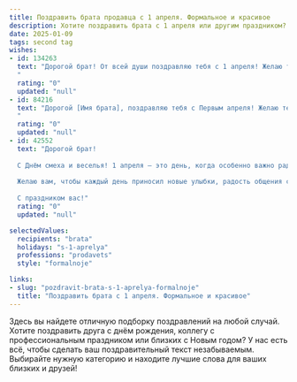 ```yaml
---
title: Поздравить брата продавца с 1 апреля. Формальное и красивое
description: Хотите поздравить брата с 1 апреля или другим праздником? Наш ИИ создаст незабываемое поздравление, а вы обязательно выделитесь среди других.  
date: 2025-01-09
tags: second tag
wishes:
- id: 134263
  text: "Дорогой брат! От всей души поздравляю тебя с 1 апреля! Желаю тебе в этот день и во всех последующих успехов в твоей важной и ответственной работе продавца,  новых достижений и благодарных клиентов. Пусть каждый день приносит тебе удовлетворение и радость от труда, а удача станет твоим верным спутником. С праздником!
  "
  rating: "0"
  updated: "null"
- id: 84216
  text: "Дорогой [Имя брата], поздравляю тебя с Первым апреля! Желаю тебе в этот день и во всех последующих успехов в твоей непростой, но важной профессии продавца,  высоких продаж, довольных клиентов и  искреннего уважения коллег. Пусть твой  трудовой путь будет полон позитива и  радости, а все начинания – успешными. С праздником!
  "
  rating: "0"
  updated: "null"
- id: 42552
  text: "Дорогой брат!
  
  С Днём смеха и веселья! 1 апреля – это день, когда особенно важно радоваться и делиться хорошим настроением. В вашей профессии продавца, где улыбка и позитив имеют огромное значение, этот день приобретает особый смысл.
  
  Желаю вам, чтобы каждый день приносил новые улыбки, радость общения с покупателями и успехов в рабочей деятельности. Пусть шутки сопровождают вас лишь положительными эмоциями, а настроение будет всегда на высоте!
  
  С праздником вас!"
  rating: "0"
  updated: "null"

selectedValues:
  recipients: "brata"
  holidays: "s-1-aprelya"
  professions: "prodavets"
  style: "formalnoje"

links:
- slug: "pozdravit-brata-s-1-aprelya-formalnoje"
  title: "Поздравить брата с 1 апреля. Формальное и красивое"
---
```


Здесь вы найдете отличную подборку поздравлений на любой случай.
Хотите поздравить друга с днём рождения, коллегу с профессиональным праздником или близких с Новым годом? У нас есть всё, чтобы сделать ваш поздравительный текст незабываемым. Выбирайте нужную категорию и находите лучшие слова для ваших близких и друзей!

